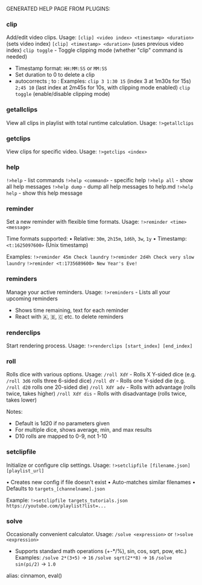 GENERATED HELP PAGE FROM PLUGINS:

### **clip**
Add/edit video clips. Usage:
`[clip] <video index> <timestamp> <duration>` (sets video index)
`[clip] <timestamp> <duration>` (uses previous video index)
`clip toggle` - Toggle clipping mode (whether "clip" command is needed)

- Timestamp format: `HH:MM:SS` or `MM:SS`
- Set duration to 0 to delete a clip
- autocorrects ; to :
Examples:
`clip 3 1:30 15` (index 3 at 1m30s for 15s)
`2;45 10` (last index at 2m45s for 10s, with clipping mode enabled)
`clip toggle` (enable/disable clipping mode)

### **getallclips**
View all clips in playlist with total runtime calculation. Usage:
`!>getallclips`



### **getclips**
View clips for specific video. Usage:
`!>getclips <index>`



### **help**
`!>help` - list commands
`!>help <command>` - specific help
`!>help all` - show all help messages
`!>help dump` - dump all help messages to help.md
`!>help help` - show this help message

### **reminder**
Set a new reminder with flexible time formats. Usage:
`!>reminder <time> <message>`

Time formats supported:
• Relative: `30m`, `2h15m`, `1d6h`, `3w`, `1y`
• Timestamp: `<t:1625097600>` (Unix timestamp)

Examples:
`!>reminder 45m Check laundry`
`!>reminder 2d4h Check very slow laundry`
`!>reminder <t:1735689600> New Year's Eve!`

### **reminders**
Manage your active reminders. Usage:
`!>reminders` - Lists all your upcoming reminders

- Shows time remaining, text for each reminder
- React with 🇦, 🇧, 🇨 etc. to delete reminders


### **renderclips**
Start rendering process. Usage:
`!>renderclips [start_index] [end_index]`



### **roll**
Rolls dice with various options. Usage: 
`/roll XdY` - Rolls X Y-sided dice (e.g. `/roll 3d6` rolls three 6-sided dice)
`/roll dY` - Rolls one Y-sided die (e.g. `/roll d20` rolls one 20-sided die)
`/roll XdY adv` - Rolls with advantage (rolls twice, takes higher)
`/roll XdY dis` - Rolls with disadvantage (rolls twice, takes lower)

Notes:
- Default is 1d20 if no parameters given
- For multiple dice, shows average, min, and max results
- D10 rolls are mapped to 0-9, not 1-10


### **setclipfile**
Initialize or configure clip settings. Usage:
`!>setclipfile [filename.json] [playlist_url]`

• Creates new config if file doesn't exist
• Auto-matches similar filenames
• Defaults to `targets_[channelname].json`

Example:
`!>setclipfile targets_tutorials.json https://youtube.com/playlist?list=...`

### **solve**
Occasionally convenient calculator. Usage:
`/solve <expression>` or `!>solve <expression>`

- Supports standard math operations (+-*/%), sin, cos, sqrt, pow, etc.)
Examples:
`/solve 2*(3+5)` → `16`
`/solve sqrt(2**8)` → `16`
`/solve sin(pi/2)` → `1.0`

alias: cinnamon, eval(<expression>)